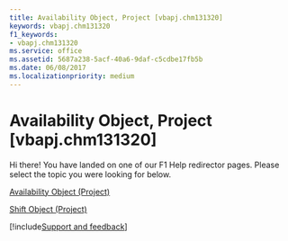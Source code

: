 ```yaml
---
title: Availability Object, Project [vbapj.chm131320]
keywords: vbapj.chm131320
f1_keywords:
- vbapj.chm131320
ms.service: office
ms.assetid: 5687a238-5acf-40a6-9daf-c5cdbe17fb5b
ms.date: 06/08/2017
ms.localizationpriority: medium
---
```



# Availability Object, Project [vbapj.chm131320]

Hi there! You have landed on one of our F1 Help redirector pages. Please select the topic you were looking for below.

[Availability Object (Project)](https://msdn.microsoft.com/library/2b832aed-2b58-f020-2a2c-8756ec7ec1a4%28Office.15%29.aspx)

[Shift Object (Project)](https://msdn.microsoft.com/library/bf224646-d1c6-bc4a-1cce-a08b2f4e417d%28Office.15%29.aspx)

[!include[Support and feedback](~/includes/feedback-boilerplate.md)]